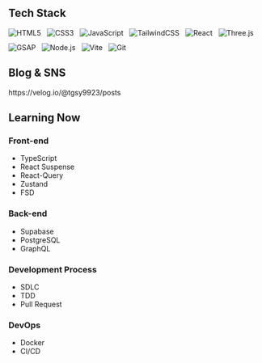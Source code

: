 <h2>Tech Stack</h2>

<div style="
  display: flex;
  flex-wrap: wrap;
  gap: 12px;
  align-items: center;
  margin-top: 1rem;
">
  <img alt="HTML5" src="https://img.shields.io/badge/html5-E34F26.svg?&style=for-the-badge&logo=html5&logoColor=white"/>
  <img alt="CSS3" src="https://img.shields.io/badge/css-1572B6.svg?&style=for-the-badge&logo=css&logoColor=white"/>
  <img alt="JavaScript" src="https://img.shields.io/badge/javascript-F7DF1E.svg?&style=for-the-badge&logo=javascript&logoColor=black"/>
  <img alt="TailwindCSS" src="https://img.shields.io/badge/tailwindcss-06B6D4.svg?&style=for-the-badge&logo=tailwind-css&logoColor=white"/>
  
  <img alt="React" src="https://img.shields.io/badge/react-20232A.svg?&style=for-the-badge&logo=react&logoColor=61DAFB"/>
  <img alt="Three.js" src="https://img.shields.io/badge/three.js-000000.svg?&style=for-the-badge&logo=three.js&logoColor=white"/>
  <img alt="GSAP" src="https://img.shields.io/badge/GSAP-88CE02.svg?&style=for-the-badge&logo=gsap&logoColor=white"/>
  
  <img alt="Node.js" src="https://img.shields.io/badge/node.js-339933.svg?&style=for-the-badge&logo=node.js&logoColor=white"/>
  
  <img alt="Vite" src="https://img.shields.io/badge/vite-646CFF.svg?&style=for-the-badge&logo=vite&logoColor=white"/>
  
  <img alt="Git" src="https://img.shields.io/badge/git-F05032.svg?&style=for-the-badge&logo=git&logoColor=white"/>
</div>

<h2>Blog & SNS</h2>
https://velog.io/@tgsy9923/posts

<h2>Learning Now</h2>
<h3>Front-end</h3>
<ul>
  <li>TypeScript</li>
  <li>React Suspense</li>
  <li>React-Query</li>
  <li>Zustand</li>
  <li>FSD</li>
</ul>

<h3>Back-end</h3>
<ul>
  <li>Supabase</li>
  <li>PostgreSQL</li>
  <li>GraphQL</li>
</ul>

<h3>Development Process</h3>
<ul>
  <li>SDLC</li>
  <li>TDD</li>
  <li>Pull Request</li>
</ul>

<h3>DevOps</h3>
<ul>
  <li>Docker</li>
  <li>CI/CD</li>
</ul>


